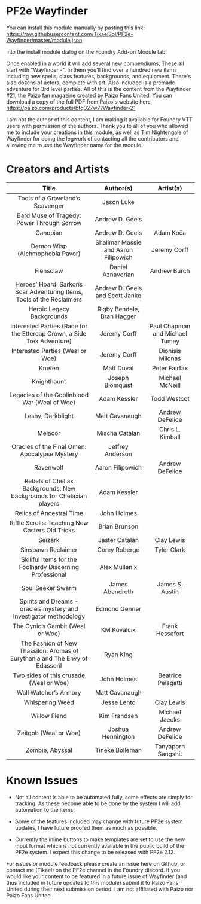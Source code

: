 # PF2e Wayfinder

You can install this module manually by pasting this link: https://raw.githubusercontent.com/TikaelSol/PF2e-Wayfinder/master/module.json

into the install module dialog on the Foundry Add-on Module tab.

Once enabled in a world it will add several new compendiums, These all start with "Wayfinder -".  In them you'll find over a hundred new items including new spells, class features, backgrounds, and equipment.  There's also dozens of actors, complete with art.  Also included is a premade adventure for 3rd level parties.  All of this is the content from the Wayfinder #21, the Paizo fan magazine created by Paizo Fans United.  You can download a copy of the full PDF from Paizo's website here https://paizo.com/products/btq027w7?Wayfinder-21

I am not the author of this content, I am making it available for Foundry VTT users with permission of the authors.  Thank you to all of you who allowed me to include your creations in this module, as well as Tim Nightengale of Wayfinder for doing the legwork of contacting all the contributors and allowing me to use the Wayfinder name for the module.

# Creators and Artists

|                                     Title                                    |               Author(s)              |            Artist(s)           |
|:----------------------------------------------------------------------------:|:------------------------------------:|:------------------------------:|
| Tools of a Graveland’s Scavenger                                             | Jason Luke                           |                                |
| Bard Muse of Tragedy: Power Through Sorrow                                   | Andrew D. Geels                      |                                |
| Canopian                                                                     | Andrew D. Geels                      | Adam Koča                      |
| Demon Wisp (Aichmophobia Pavor)                                              | Shalimar Massie and Aaron Filipowich | Jeremy Corff                   |
| Flensclaw                                                                    | Daniel Aznavorian                    | Andrew Burch                   |
| Heroes' Hoard: Sarkoris Scar Adventuring Items, Tools of the Reclaimers      | Andrew D. Geels and Scott Janke      |                                |
| Heroic Legacy Backgrounds                                                    | Rigby Bendele, Bran Hagger           |                                |
| Interested Parties (Race for the Ettercap Crown, a Side Trek Adventure)      | Jeremy Corff                         | Paul Chapman and Michael Tumey |
| Interested Parties (Weal or Woe)                                             | Jeremy Corff                         | Dionisis Milonas               |
| Knefen                                                                       | Matt Duval                           | Peter Fairfax                  |
| Knighthaunt                                                                  | Joseph Blomquist                     | Michael McNeill                |
| Legacies of the Goblinblood War (Weal of Woe)                                | Adam Kessler                         | Todd Westcot                   |
| Leshy, Darkblight                                                            | Matt Cavanaugh                       | Andrew DeFelice                |
| Melacor                                                                      | Mischa Catalan                       | Chris L. Kimball               |
| Oracles of the Final Omen: Apocalypse   Mystery                              | Jeffrey Anderson                     |                                |
| Ravenwolf                                                                    | Aaron Filipowich                     | Andrew DeFelice                |
| Rebels of Cheliax Backgrounds: New backgrounds for Chelaxian players         | Adam Kessler                         |                                |
| Relics of Ancestral Time                                                     | John Holmes                          |                                |
| Riffle Scrolls: Teaching New Casters Old Tricks                              | Brian Brunson                        |                                |
| Seizark                                                                      | Jaster Catalan                       | Clay Lewis                     |
| Sinspawn Reclaimer                                                           | Corey Roberge                        | Tyler Clark                    |
| Skillful Items for the Foolhardy Discerning Professional                     | Alex Mullenix                        |                                |
| Soul Seeker Swarm                                                            | James Abendroth                      | James S. Austin                |
| Spirits and Dreams - oracle’s mystery and Investigator methodology           | Edmond Genner                        |                                |
| The Cynic’s Gambit (Weal or Woe)                                             | KM Kovalcik                          | Frank Hessefort                |
| The Fashion of New Thassilon: Aromas of Eurythania and The Envy of Edasseril | Ryan King                            |                                |
| Two sides of this crusade (Weal or Woe)                                      | John Holmes                          | Beatrice Pelagatti             |
| Wall Watcher’s Armory                                                        | Matt Cavanaugh                       |                                |
| Whispering Weed                                                              | Jesse Lehto                          | Clay Lewis                     |
| Willow Fiend                                                                 | Kim Frandsen                         | Michael Jaecks                 |
| Zeitgob (Weal or Woe)                                                        | Joshua Hennington                    | Andrew DeFelice                |
| Zombie, Abyssal                                                              | Tineke Bolleman                      | Tanyaporn Sangsnit             |


# Known Issues

- Not all content is able to be automated fully, some effects are simply for tracking.  As these become able to be done by the system I will add automation to the items.

- Some of the features included may change with future PF2e system updates, I have future proofed them as much as possible.

- Currently the inline buttons to make templates are set to use the new input format which is not currently available in the public build of the PF2e system.  I expect this change to be released with PF2e 2.12.


For issues or module feedback please create an issue here on Github, or contact me (Tikael) on the PF2e channel in the Foundry discord.  If you would like your content to be featured in a future issue of Wayfinder (and thus included in future updates to this module) submit it to Paizo Fans United during their next submission period.  I am not affiliated with Paizo nor Paizo Fans United.
